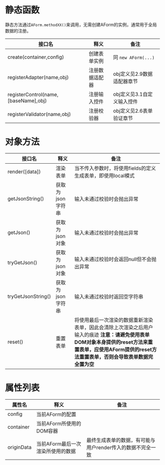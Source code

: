 # 静态函数

静态方法通过`AForm.methodXX()`来调用，无需创建AForm的实例，通常用于全局数据的注册。

| 接口名 | 释义 | 备注 |
| -- | -- | -- |
| create(container,config) | 创建表单实例 | 同 `new AForm(...)` |
| registerAdapter(name,obj) | 注册数据适配器 |obj定义见2.9数据适配器章节
| registerControl(name,[baseName],obj) | 注册输入控件 |obj定义见3.1自定义输入控件
| registerValidator(name,obj) | 注册校验器 |obj定义见2.6表单验证章节

# 对象方法

| 接口名 | 释义 | 备注 |
| -- | -- | -- |
| render([data]) | 渲染表单 | 当不传入参数时，将使用fields的定义生成表单，即使用local模式 |
| getJsonString() | 获取为json字符串 | 输入未通过校验时会抛出异常 |
| getJson() | 获取为json对象 | 输入未通过校验时会抛出异常 |
| tryGetJson() | 获取为json对象 | 输入未通过校验时会返回null但不会抛出异常 |
| tryGetJsonString() | 获取为json字符串 | 输入未通过校验时返回空字符串 |
| reset() | 重置表单 | 将使用最后一次渲染的数据重新渲染表单，因此会清除上次渲染之后用户输入的痕迹 **注意：请避免使用表单DOM对象本身提供的reset方法来重置表单，应使用AForm提供的reset方法重置表单，否则会导致表单数据完全置为空** |

# 属性列表

| 属性名 | 释义 | 备注 |
| -- | -- | -- |
| config | 当前AForm的配置 | |
| container | 当前AForm所使用的DOM容器 | |
| originData | 当前AForm最后一次渲染所使用的数据 | 最终生成表单的数据，有可能与用户render传入的数据不完全一致 |
